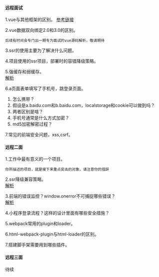 #### 远程面试
1.vue与其他框架的区别。
[参考链接](https://blog.csdn.net/sinat_17775997/article/details/115482179)  
  
2.vue数据双向绑定2.0和3.0的区别。  
```
后续有时间会专门出一期专为面试的vue源码解析，敬请期待
```
  
3.ssr的使用主要为了解决什么问题。  
  
4.项目使用的ssr项目，部署时的容错降级策略。  
  
5.强缓存和弱缓存。  
[解析](https://github.com/Vitaminaq/interview-collection/issues/15)  
  
6.a页面表单填写了手机号，跳登录页面。
1. 怎么携带？  
2. 假设是a.baidu.com和b.baidu.com，localstorage和cookie可以做到吗？  
3. 两者区别是啥？  
4. 手机号通常是什么方式加密？  
5. md5加密解密过程？  
  
7.常见的前端安全问题，xss,csrf。  
  
#### 远程二面
1.工作中最有意义的一个项目。
```
你所描述的项目，就是接下来重点突击的对象，请注意你的措辞
```
2.ssr降级兼容策略。  
[解析](https://github.com/Vitaminaq/interview-collection/issues/28)  
  
3.前端的错误监控？window.onerror不可捕捉哪些错误？  
[解析](https://github.com/Vitaminaq/interview-collection/issues/29)  
  
4.小程序登录流程？这样的设计里面有哪些安全措施？  
  
5.webpack常用的plugin和loader。  
  
6.html-webpack-plugin与html-loader的区别。  
  
7.搭建脚手架需要用到哪些插件。  
  
#### 远程三面
待续

